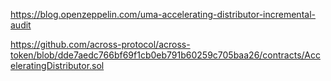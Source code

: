 https://blog.openzeppelin.com/uma-accelerating-distributor-incremental-audit

https://github.com/across-protocol/across-token/blob/dde7aedc766bf69f1cb0eb791b60259c705baa26/contracts/AcceleratingDistributor.sol
